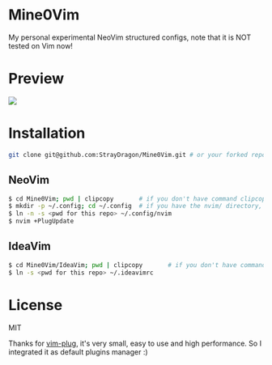 # Mine0Vim

My personal experimental NeoVim structured configs, note that it is NOT tested on Vim now!

# Preview

![](https://s1.ax1x.com/2020/04/02/GtPMGR.png)

# Installation
```bash
git clone git@github.com:StrayDragon/Mine0Vim.git # or your forked repo
```

## NeoVim
```bash
$ cd Mine0Vim; pwd | clipcopy       # if you don't have command clipcopy, just copy the `pwd` of this repo
$ mkdir -p ~/.config; cd ~/.config  # if you have the nvim/ directory, just backup it(rename to another directory)
$ ln -n -s <pwd for this repo> ~/.config/nvim
$ nvim +PlugUpdate
```

## IdeaVim
```bash
$ cd Mine0Vim/IdeaVim; pwd | clipcopy       # if you don't have command clipcopy, just copy the `pwd` of this repo
$ ln -s <pwd for this repo> ~/.ideavimrc
```

# License

MIT

Thanks for [vim-plug](https://github.com/junegunn/vim-plug), it's very small, easy to use and high performance.
So I integrated it as default plugins manager :)
